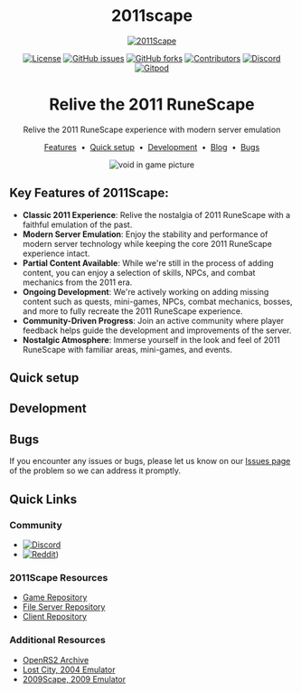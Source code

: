 <div align="center">
<h1>2011scape</h1>
<a href="https://github.com/2011Scape/game">
  <img src="https://i.imgur.com/IKFkP0S.jpeg" alt="2011Scape">
</a>

[![License](https://img.shields.io/badge/license-ISC-blue?style=for-the-badge&logo=open-source-initiative&logoColor=white)](https://opensource.org/licenses/ISC)
[![GitHub issues](https://img.shields.io/github/issues/2011Scape/game?style=for-the-badge&label=Issues%20%E2%9A%A0%EF%B8%8F&color=gold)](https://github.com/2011Scape/game/issues)
[![GitHub forks](https://img.shields.io/github/forks/2011Scape/game?style=for-the-badge&logo=github&logoColor=white)](https://github.com/2011Scape/game/forks)
[![Contributors](https://img.shields.io/github/contributors/2011Scape/game?style=for-the-badge&logo=github&color=darkgreen)](https://github.com/2011Scape/game/graphs/contributors)
[![Discord](https://img.shields.io/discord/1055304546521469019?label=chat&logo=discord&logoColor=white&style=for-the-badge&color=5865F2)](https://discord.gg/jDbBAKjhxh)
[![Gitpod](https://img.shields.io/badge/Gitpod-orange?style=for-the-badge&logo=gitpod&logoColor=white)](https://gitpod.io/#https://github.com/2011Scape/game)

<h1>Relive the 2011 RuneScape</h1>

<p>Relive the 2011 RuneScape experience with modern server emulation</p>

<a href="">Features</a> &nbsp;&bull;&nbsp;
<a href="https://github.com/2011Scape/game?tab=readme-ov-file#quick-links">Quick setup</a> &nbsp;&bull;&nbsp;
<a href="">Development</a> &nbsp;&bull;&nbsp;
<a href="https://rune-server.org/threads/667-2011scape-an-emulation-of-runescape-in-2011-powered-by-rsmod.706352/" target="_blank">Blog</a> &nbsp;&bull;&nbsp;
<a href="https://github.com/2011Scape/game/issues">Bugs</a>

![void in game picture](https://i.imgur.com/TNXa63G.png)

</div>

## Key Features of 2011Scape:

- **Classic 2011 Experience**: Relive the nostalgia of 2011 RuneScape with a faithful emulation of the past.
- **Modern Server Emulation**: Enjoy the stability and performance of modern server technology while keeping the core 2011 RuneScape experience intact.
- **Partial Content Available**: While we're still in the process of adding content, you can enjoy a selection of skills, NPCs, and combat mechanics from the 2011 era.
- **Ongoing Development**: We're actively working on adding missing content such as quests, mini-games, NPCs, combat mechanics, bosses, and more to fully recreate the 2011 RuneScape experience.
- **Community-Driven Progress**: Join an active community where player feedback helps guide the development and improvements of the server.
- **Nostalgic Atmosphere**: Immerse yourself in the look and feel of 2011 RuneScape with familiar areas, mini-games, and events.


## Quick setup

## Development

## Bugs

If you encounter any issues or bugs, please let us know on our [Issues page](https://github.com/2011Scape/game/issues) of the problem so we can address it promptly.

## Quick Links

### Community
- [![Discord](https://img.shields.io/badge/Discord%20%20-blue?style=for-the-badge&logo=discord&logoColor=white)](https://discord.gg/jDbBAKjhxh)
- [![Reddit](https://img.shields.io/badge/Reddit%20%20-red?style=for-the-badge&logo=reddit&logoColor=white)](https://www.reddit.com/r/2011scape/))

### 2011Scape Resources
- [Game Repository](https://github.com/2011Scape/game)
- [File Server Repository](https://github.com/2011Scape/file-server)
- [Client Repository](https://github.com/2011Scape/2011scape-client)

### Additional Resources
- [OpenRS2 Archive](https://archive.openrs2.org/)
- [Lost City, 2004 Emulator](https://discord.gg/hN3tHUmZEN)
- [2009Scape, 2009 Emulator](https://2009scape.org)
